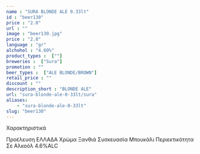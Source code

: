 ```yaml
---
name : "SURA BLONDE ALE 0.33lt"
id : "beer130"
price : "2.8"
url : ""
image : "beer130.jpg"
price : "2.8"
language : "gr"
alchohol : "4.60%"
product_types :  [""]
breweries :  ["Sura"]
promotion : ""
beer_types :  ["ALE BLONDE/BROWN"]
retail_price : ""
discount : ""
description_short : "BLONDE ALE"
url: "sura-blonde-ale-0-33lt/sura"
aliases: 
    - "sura-blonde-ale-0-33lt"
slug: "beer130"
---
```


Χαρακτηριστικά

Προέλευση
ΕΛΛΑΔΑ
Χρώμα
Ξανθιά
Συσκευασία
Μπουκάλι
Περιεκτικότητα Σε Αλκοόλ
4.6%ALC